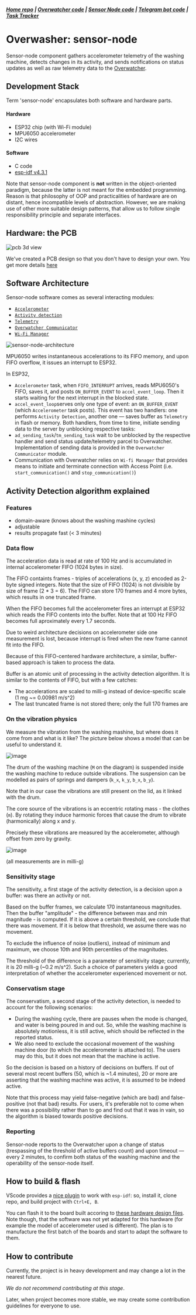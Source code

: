 ##### [Home repo](https://github.com/overwasher/home/) | [Overwatcher code](https://github.com/overwasher/overwatcher) | [Sensor Node code](https://github.com/overwasher/esp-firmware) | [Telegram bot code](https://github.com/overwasher/telegram-bot) | [Task Tracker](https://taiga.dcnick3.me/project/overwasher/)

# Overwasher: sensor-node

Sensor-node component gathers accelerometer telemetry of the washing machine, detects changes in its activity, and sends notifications on status updates as well as raw telemetry data to the [Overwatcher](https://github.com/overwasher/overwatcher).

## Development Stack
Term 'sensor-node' encapsulates both software and hardware parts.

#### Hardware 
- ESP32 chip (with Wi-Fi module)
- MPU6050 accelerometer
- I2C wires

#### Software
- C code
- [esp-idf v4.3.1](https://github.com/espressif/esp-idf/releases/tag/v4.3.1)


Note that sensor-node component is **not** written in the object-oriented paradigm, because the latter is not meant for the embedded programming. Reason is that philosophy of OOP and practicalities of hardware are on distant, hence incompatible levels of abstraction. However, we are making use of other more suitable design patterns, that allow us to follow single responsibility principle and separate interfaces.

## Hardware: the PCB

![pcb 3d view](https://raw.githubusercontent.com/overwasher/sensor-node-hardware/master/3DVIEW_RENDER.png)

We've created a PCB design so that you don't have to design your own. You get more details [here](https://github.com/overwasher/sensor-node-hardware)

## Software Architecture

Sensor-node software comes as several interacting modules:
- [`Accelerometer`](https://github.com/overwasher/sensor-node/blob/main/main/accelerometer.c)
- [`Activity detection`](https://github.com/overwasher/sensor-node/blob/main/main/activity_detection.c)
- [`Telemetry`](https://github.com/overwasher/sensor-node/blob/main/main/telemetry.c)
- [`Overwatcher Communicator`](https://github.com/overwasher/sensor-node/blob/main/main/overwatcher_communicator.c)
- [`Wi-Fi Manager`](https://github.com/overwasher/sensor-node/blob/main/main/wifi_manager.c)

![sensor-node-architecture](https://github.com/overwasher/sensor-node/blob/main/sensor-node-view.jpg)

MPU6050 writes instantaneous accelerations to its FIFO memory, and upon FIFO overflow, it issues an interrupt to ESP32.

In ESP32,
- `Accelerometer` task, when `FIFO_INTERRUPT` arrives, reads MPU6050's FIFO, saves it, and posts `ON_BUFFER_EVENT` to `accel_event_loop`. Then it starts waiting for the next interrupt in the blocked state.
- `accel_event_loop`serves only one type of event: an `ON_BUFFER_EVENT` (which `Accelerometer` task posts). This event has two handlers: one performs `Activity Detection`, another one — saves buffer as `Telemetry` in flash or memory. Both handlers, from time to time, initiate sending data to the server by unblocking respective tasks:
- `ad_sending_task`/`tm_sending_task` wait to be unblocked by the respective handler and send status update/telemetry parcel to Overwatcher. Implementation of sending data is provided in the `Overwatcher Communicator` module.
- Communication with Overwatcher relies on `Wi-fi Manager` that provides means to initiate and terminate connection with Access Point (i.e. `start_communication()` and `stop_communication()`)

## Activity Detection algorithm explained

### Features

* domain-aware (knows about the washing mashine cycles)
* adjustable
* results propagate fast (< 3 minutes)

### Data flow

The acceleration data is read at rate of 100 Hz and is accumulated in internal accelerometer FIFO (1024 bytes in size).

The FIFO containts frames - triples of accelerations (x, y, z) encoded as 2-byte signed integers. Note that the size of FIFO (1024) is not divisible by size of frame (2 * 3 = 6). The FIFO can store 170 frames and 4 more bytes, which results in one truncated frame.

When the FIFO becomes full the accelerometer fires an interrupt at ESP32 which reads the FIFO contents into the buffer. Note that at 100 Hz FIFO becomes full aproximately every 1.7 seconds.

Due to weird architecture decisions on accelerometer side one measurement is lost, because interrupt is fired when the new frame cannot fit into the FIFO.

Because of this FIFO-centered hardware architecture, a similar, buffer-based approach is taken to process the data.

Buffer is an atomic unit of processing in the activity detection algorithm. It is similar to the contents of FIFO, but with a few catches:

- The accelerations are scaled to milli-g instead of device-specific scale (1 mg ~= 0.00981 m/s^2)
- The last truncated frame is not stored there; only the full 170 frames are

### On the vibration physics

We measure the vibration from the washing mashine, but where does it come from and what is it like? The picture below shows a model that can be useful to understand it.

![image](https://user-images.githubusercontent.com/10363282/136657192-1a45c128-8906-4a9e-99a8-c9f786d492b5.png)

The drum of the washing machine (`M` on the diagram) is suspended inside the washing machine to reduce outside vibrations. The suspension can be modelled as pairs of springs and dampers (`k_x`, `k_y`, `b_x`, `b_y`).

Note that in our case the vibrations are still present on the lid, as it linked with the drum.

The core source of the vibrations is an eccentric rotating mass - the clothes (`m`). By rotating they induce harmonic forces that cause the drum to vibrate (harmonically) along x and y.

Precisely these vibrations are measured by the accelerometer, although offset from zero by gravity.

![image](https://user-images.githubusercontent.com/10363282/136657175-e68f2823-3d76-43db-af84-219637be58e2.png)

(all measurements are in milli-g)

### Sensitivity stage

The sensitivity, a first stage of the activity detection, is a decision upon a buffer: was there an activity or not.

Based on the buffer frames, we calculate 170 instantaneous magnitudes. Then the buffer "amplitude" - the difference between max and min magnitude - is computed. If it is above a certain threshold, we conclude that there was movement. If it is below that threshold, we assume there was no movement.

To exclude the influence of noise (outliers), instead of minimum and maximum, we choose 10th and 90th percentiles of the magnitudes.

The threshold of the difference is a parameter of sensitivity stage; currently, it is 20 milli-g (~0.2 m/s^2). Such a choice of parameters yields a good interpretation of whether the accelerometer experienced movement or not.

### Conservatism stage

The сonservatism, a second stage of the activity detection, is needed to account for the following scenarios:

- During the washing cycle, there are pauses when the mode is changed, and water is being poured in and out. So, while the washing machine is absolutely motionless, it is still active, which should be reflected in the reported status.
- We also need to exclude the occasional movement of the washing machine door (to which the accelerometer is attached to). The users may do this, but it does not mean that the machine is active.

So the decision is based on a history of decisions on buffers. If out of several most recent buffers (50, which is ~1.4 minutes), 20 or more are asserting that the washing machine was active, it is assumed to be indeed active.

Note that this process may yield false-negative (which are bad) and false-positive (not that bad) results. For users, it's preferable not to come when there was a possibility rather than to go and find out that it was in vain, so the algorithm is biased towards positive decisions.

### Reporting

Sensor-node reports to the Overwatcher upon a change of status (trespassing of the threshold of active buffers count) and upon timeout — every 2 minutes, to confirm both status of the washing machine and the operability of the sensor-node itself.

## How to build & flash

VScode provides a [nice plugin](https://github.com/espressif/vscode-esp-idf-extension) to work with `esp-idf`: so, install it, clone repo, and build project with `Ctrl+E, B`.

You can flash it to the board built accoring to [these hardware design files](https://github.com/overwasher/sensor-node-hardware). Note though, that the software was not yet adapted for this hardware (for example the model of accelerometer used is different). The plan is to manufacture the first batch of the boards and start to adapt the software to them.

## How to contribute

Currently, the project is in heavy development and may change a lot in the nearest future. 

*We do not recommend contributing at this stage*. 

Later, when project becomes more stable, we may create some contribution guidelines for everyone to use. 
